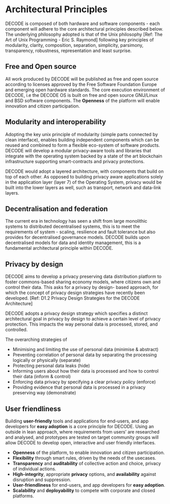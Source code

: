 # Architectural Principles

DECODE is composed of both hardware and software components - each component will adhere to the core architectural principles described below. The underlying philosophy adopted is that of the Unix philosophy [Ref: The Art of Unix Programming - Eric S. Raymond] following key principles of modularity, clarity, composition, separation, simplicity, parsimony, transparency, robustness, representation and least surprise.

## Free and Open source

All work produced by DECODE will be published as free and open source according to licenses approved by the Free Software Foundation Europe and emerging open hardware standards. The core execution environment of DECODE, i.e the DECODE OS is built on free and open source GNU/Linux and BSD software components. The **Openness** of the platform will enable innovation and citizen participation.

## Modularity and interoperability

Adopting the key unix principle of modularity (simple parts connected by clean interface), enables building independent components which can be reused and combined to form a flexible eco-system of software products. DECODE will develop a modular privacy-aware tools and libraries that integrate with the operating system backed by a state of the art blockchain infrastructure supporting smart-contracts and privacy protections.

DECODE would adopt a layered architecture, with components that build on top of each other. As opposed to building privacy aware applications solely in the application layer (layer 7) of the Operating System, privacy would be built into the lower layers as well, such as transport, network and data-link layers.

## Decentralisation and federation

The current era in technology has seen a shift from large monolithic systems to distributed decentralised systems, this is to meet the requirements of system - scaling, resilience and fault tolerance but also provides for decentralised governance models. DECODE builds upon decentralised models for data and identity management, this is a fundamental architectural principle within DECODE.

## Privacy by design

DECODE aims to develop a privacy preserving data distribution platform to foster commons-based sharing economy models, where citizens own and control their data. This asks for a privacy by design- based approach, for which the concept of privacy design strategies have recently been developed. [Ref: D1.2 Privacy Design Strategies for the DECODE Architecture]

DECODE adopts a privacy design strategy which specifies a distinct architectural goal in privacy by design to achieve a certain level of privacy protection.  This impacts the way personal data is processed, stored, and controlled.

The overarching strategies of

 - Minimising and limiting the use of personal data (minimise & abstract)
 - Preventing correlation of personal data by separating the processing logically or physically (separate)
 - Protecting personal data leaks (hide)
 - Informing users about how their data is processed and how to control their data (inform & control)
 - Enforcing data privacy by specifying a clear privacy policy (enforce)
 - Providing evidence that personal data is processed in a privacy preserving way (demonstrate)

## User friendliness

Building **user-friendly** tools and applications for end-users, and app developers for **easy adoption** is a core principle for DECODE. Using an outside in lean approach, where requirements from users’ are researched and analysed, and prototypes are tested on target community groups will allow DECODE to develop open, interactive and user friendly interfaces.

 - **Openness** of the platform, to enable innovation and citizen participation.
 - **Flexibility** through smart rules, driven by the needs of the usecases.
 - **Transparency** and **auditability** of collective action and choice, privacy of individual actions.
 - **High-integrity**, appropriate **privacy** options, and **availability** against disruption and suppression.
 - **User-friendliness** for end-users, and app developers for **easy adoption**.
 - **Scalability** and **deployability** to compete with corporate and closed platforms.

